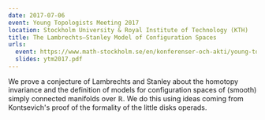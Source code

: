 ```yaml
---
date: 2017-07-06
event: Young Topologists Meeting 2017
location: Stockholm University & Royal Institute of Technology (KTH)
title: The Lambrechts–Stanley Model of Configuration Spaces
urls:
  event: https://www.math-stockholm.se/en/konferenser-och-akti/young-topologists-meeting-2017-1.670396
  slides: ytm2017.pdf
---
```


We prove a conjecture of Lambrechts and Stanley about the homotopy invariance and the definition of models for configuration spaces of (smooth) simply connected manifolds over $\mathbb{R}$. We do this using ideas coming from Kontsevich's proof of the formality of the little disks operads.
